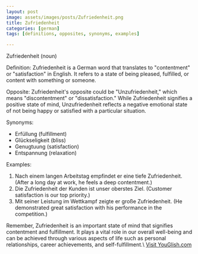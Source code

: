 ```yaml
---
layout: post
image: assets/images/posts/Zufriedenheit.png
title: Zufriedenheit
categories: [german]
tags: [definitions, opposites, synonyms, examples]

---
```


Zufriedenheit (noun)

Definition:
Zufriedenheit is a German word that translates to "contentment" or "satisfaction" in English. It refers to a state of being pleased, fulfilled, or content with something or someone.

Opposite:
Zufriedenheit's opposite could be "Unzufriedenheit," which means "discontentment" or "dissatisfaction." While Zufriedenheit signifies a positive state of mind, Unzufriedenheit reflects a negative emotional state of not being happy or satisfied with a particular situation.

Synonyms:
- Erfüllung (fulfillment)
- Glückseligkeit (bliss)
- Genugtuung (satisfaction)
- Entspannung (relaxation)

Examples:
1. Nach einem langen Arbeitstag empfindet er eine tiefe Zufriedenheit.
   (After a long day at work, he feels a deep contentment.)
2. Die Zufriedenheit der Kunden ist unser oberstes Ziel.
   (Customer satisfaction is our top priority.)
3. Mit seiner Leistung im Wettkampf zeigte er große Zufriedenheit.
   (He demonstrated great satisfaction with his performance in the competition.)

Remember, Zufriedenheit is an important state of mind that signifies contentment and fulfillment. It plays a vital role in our overall well-being and can be achieved through various aspects of life such as personal relationships, career achievements, and self-fulfillment.\ <a id="yg-widget-0" class="youglish-widget" data-query="Zufriedenheit" data-lang="german" data-components="8412" data-auto-start="0" data-bkg-color="theme_light" data-title="How%20to%20pronounce%20Zufriedenheit%20in%20German"  rel="nofollow" href="https://youglish.com">Visit YouGlish.com</a><script async src="https://youglish.com/public/emb/widget.js" charset="utf-8"></script>